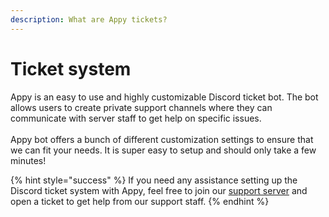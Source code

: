 ```yaml
---
description: What are Appy tickets?
---
```


# Ticket system

Appy is an easy to use and highly customizable Discord ticket bot. The bot allows users to create private support channels where they can communicate with server staff to get help on specific issues.\
\
Appy bot offers a bunch of different customization settings to ensure that we can fit your needs. It is super easy to setup and should only take a few minutes!

{% hint style="success" %}
If you need any assistance setting up the Discord ticket system with Appy, feel free to join our [support server](https://discord.gg/JHGsebRA9e) and open a ticket to get help from our support staff.
{% endhint %}
